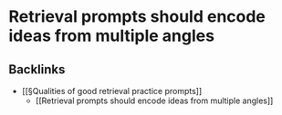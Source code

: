 # Retrieval prompts should encode ideas from multiple angles

## Backlinks
* [[§Qualities of good retrieval practice prompts]]
	* [[Retrieval prompts should encode ideas from multiple angles]]

<!-- {BearID:273EAE8B-34ED-4961-88F9-EC9158B31208-5809-000000196C75B8F1} -->
